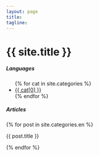 ```yaml
---
layout: page
title: 
tagline: 
---
```


<h1> {{ site.title }} </h1>

<h5>Languages</h5>
<ul>
{% for cat in site.categories %}
  <li><a href="/{{ cat[0] }}">{{ cat[0] }}</a></li>
{% endfor %}
</ul>

<h5> Articles </h5>
{% for post in site.categories.en %}

  {{ post.title }}
	
{% endfor %}

